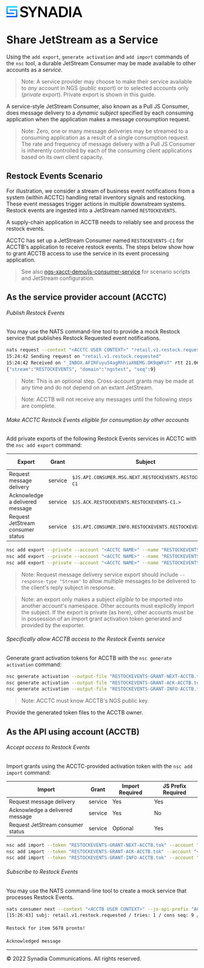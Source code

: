<img src="static/Synadia_Logo_new_font_only_black.png" alt="Synadia Communications logo" width="200"/>

# Share JetStream as a Service 

Using the `add export`, `generate activation` and `add import` commands of the `nsc` tool, a durable JetStream
Consumer may be made available to other accounts as a _service_.

> Note: A service provider may choose to make their service available to _any_ account in NGS (_public_ export) or to
> selected accounts only (_private_ export). Private export is shown in this guide.

A service-style JetStream Consumer, also known as a Pull JS Consumer, does message delivery to a _dynamic subject_ 
specified by each consuming application when the application makes a message consumption request. 

> Note: Zero, one or many message deliveries may be streamed to a consuming application as a result of a single
> consumption request. The rate and frequency of message delivery with a Pull JS Consumer is inherently controlled
> by each of the consuming client applications based on its own client capacity.

## Restock Events Scenario

For illustration, we consider a stream of business event notifications from a system (within ACCTC) handling retail
inventory signals and restocking. These event messages trigger actions in multiple downstream systems. Restock events are
ingested into a JetStream named `RESTOCKEVENTS`.

A supply-chain application in ACCTB needs to reliably see and process the restock events.

ACCTC has set up a JetStream Consumer named `RESTOCKEVENTS-C1` for ACCTB's application to receive restock events. The steps
below show how to grant ACCTB access to use the service in its event processing application.

> See also [ngs-xacct-demo/js-consumer-service](https://github.com/ConnectEverything/ngs-xacct-demo/tree/main/js-consumer-service) for
> scenario scripts and JetStream configuration.

## As the service provider account (ACCTC)

###### Publish Restock Events

You may use the NATS command-line tool to provide a mock Restock service that publishes Restock Requested event notifications.
```bash
nats request --context "<ACCTC USER CONTEXT>" "retail.v1.restock.requested" "Restock for item 5678 pronto!"
15:24:42 Sending request on "retail.v1.restock.requested"
15:24:42 Received on "_INBOX.AFIRFuyu54agRhhiaXNEMG.OK9qWFoT" rtt 21.060591ms
{"stream":"RESTOCKEVENTS", "domain":"ngstest", "seq":9}
```
> Note: This is an optional step. Cross-account grants may be made at any time and do not depend on an extant JetStream.

> Note: ACCTB will not receive any messages until the following steps are complete.

###### Make ACCTC Restock Events eligible for consumption by other accounts

Add private exports of the following Restock Events services in ACCTC with the `nsc add export` command:

| Export                            | Grant   | Subject                                                    | Export Required |
|-----------------------------------|---------|------------------------------------------------------------|-----------------|
| Request message delivery          | service | `$JS.API.CONSUMER.MSG.NEXT.RESTOCKEVENTS.RESTOCKEVENTS-C1` | Yes             |
| Acknowledge a delivered message   | service | `$JS.ACK.RESTOCKEVENTS.RESTOCKEVENTS-C1.>`                 | Yes             |
| Request JetStream consumer status | service | `$JS.API.CONSUMER.INFO.RESTOCKEVENTS.RESTOCKEVENTS-C1`     | Optional        |

```bash
nsc add export --private --account "<ACCTC NAME>" --name "RESTOCKEVENTS-GRANT-NEXT" --subject "\$JS.API.CONSUMER.MSG.NEXT.RESTOCKEVENTS.RESTOCKEVENTS-C1" --service --response-type "Stream"
nsc add export --private --account "<ACCTC NAME>" --name "RESTOCKEVENTS-GRANT-ACK" --subject "\$JS.ACK.RESTOCKEVENTS.RESTOCKEVENTS-C1.>" --service
nsc add export --private --account "<ACCTC NAME>" --name "RESTOCKEVENTS-GRANT-INFO" --subject "\$JS.API.CONSUMER.INFO.RESTOCKEVENTS.RESTOCKEVENTS-C1" --service
```
> Note: Request message delivery service export should include `--response-type "Stream"` to allow multiple messages to be delivered to the client's reply subject in response.

> Note: an export only makes a subject _eligible_ to be imported into another account's namespace. Other accounts must
> explicitly import the subject. If the export is private (as here), other accounts must be in possession of an
> import grant activation token generated and provided by the exporter.

###### Specifically allow ACCTB access to the Restock Events service 

Generate grant activation tokens for ACCTB with the `nsc generate activation` command:
```bash
nsc generate activation --output-file "RESTOCKEVENTS-GRANT-NEXT-ACCTB.tok" --account "<ACCTC NAME>" --subject "\$JS.API.CONSUMER.MSG.NEXT.RESTOCKEVENTS.RESTOCKEVENTS-C1" --target-account "<ACCTB PUBLICKEY>"
nsc generate activation --output-file "RESTOCKEVENTS-GRANT-ACK-ACCTB.tok" --account "<ACCTC NAME>" --subject "\$JS.ACK.RESTOCKEVENTS.RESTOCKEVENTS-C1.>" --target-account "<ACCTB PUBLICKEY>" 
nsc generate activation --output-file "RESTOCKEVENTS-GRANT-INFO-ACCTB.tok" --account "<ACCTC NAME>" --subject "\$JS.API.CONSUMER.INFO.RESTOCKEVENTS.RESTOCKEVENTS-C1"  --target-account "<ACCTB PUBLICKEY>"
```

> Note: ACCTC must know ACCTB's NGS public key.

Provide the generated token files to the ACCTB owner.

## As the API using account (ACCTB)

###### Accept access to Restock Events 

Import grants using the ACCTC-provided activation token with the `nsc add import` command:

| Import                            | Grant   | Import Required | JS Prefix Required |
|-----------------------------------|---------|-----------------|--------------------|
| Request message delivery          | service | Yes             | Yes                |
| Acknowledge a delivered message   | service | Yes             | No                 |
| Request JetStream consumer status | service | Optional        | Yes                |

```bash
nsc add import --token "RESTOCKEVENTS-GRANT-NEXT-ACCTB.tok" --account "<ACCTB NAME>" --name "RESTOCKEVENTS-GRANT-NEXT" --local-subject "ACCTC.API.CONSUMER.MSG.NEXT.RESTOCKEVENTS.RESTOCKEVENTS-C1"
nsc add import --token "RESTOCKEVENTS-GRANT-ACK-ACCTB.tok" --account "<ACCTB NAME>" --name "RESTOCKEVENTS-GRANT-ACK" --local-subject "\$JS.ACK.RESTOCKEVENTS.RESTOCKEVENTS-C1.>"
nsc add import --token "RESTOCKEVENTS-GRANT-INFO-ACCTB.tok" --account "<ACCTB NAME>" --name "RESTOCKEVENTS-GRANT-INFO" --local-subject "ACCTC.API.CONSUMER.INFO.RESTOCKEVENTS.RESTOCKEVENTS-C1"
```

###### Subscribe to Restock Events

You may use the NATS command-line tool to create a mock service that processes Restock Events.
```bash
nats consumer next --context "<ACCTB USER CONTEXT>" --js-api-prefix "ACCTC.API" --ack --count 1 "RESTOCKEVENTS" "RESTOCKEVENTS-C1"
[15:26:43] subj: retail.v1.restock.requested / tries: 1 / cons seq: 9 / str seq: 9 / pending: 0

Restock for item 5678 pronto!

Acknowledged message
```
<hr>
&copy; 2022 Synadia Communications. All rights reserved.

